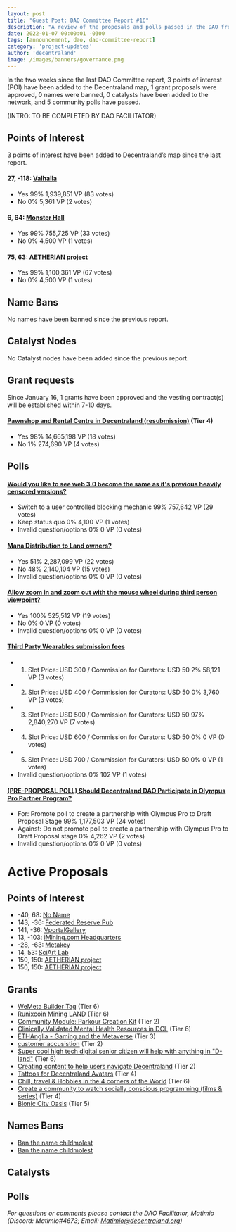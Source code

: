 ```yaml
---
layout: post
title: "Guest Post: DAO Committee Report #16"
description: "A review of the proposals and polls passed in the DAO from January 16 through January 31".
date: 2022-01-07 00:00:01 -0300
tags: [announcement, dao, dao-committee-report]
category: 'project-updates'
author: 'decentraland'
image: /images/banners/governance.png
---
```


In the two weeks since the last DAO Committee report, 3 points of interest (POI) have been added to the Decentraland map, 1 grant proposals were approved, 0 names were banned, 0 catalysts have been added to the network, and 5 community polls have passed.

(INTRO: TO BE COMPLETED BY DAO FACILITATOR)


## Points of Interest
3 points of interest have been added to Decentraland’s map since the last report.


#### 27, -118: [Valhalla](https://governance.decentraland.org/proposal/?id=7fef5ac0-74b8-11ec-8188-4352ce3d30e7)

* Yes 99% 1,939,851 VP (83 votes)
* No 0% 5,361 VP (2 votes)


#### 6, 64: [Monster Hall](https://governance.decentraland.org/proposal/?id=8ba34ad0-72be-11ec-8188-4352ce3d30e7)

* Yes 99% 755,725 VP (33 votes)
* No 0% 4,500 VP (1 votes)


#### 75, 63: [AETHERIAN project](https://governance.decentraland.org/proposal/?id=19e80510-7193-11ec-8188-4352ce3d30e7)

* Yes 99% 1,100,361 VP (67 votes)
* No 0% 4,500 VP (1 votes)


## Name Bans

No names have been banned since the previous report.

## Catalyst Nodes
No Catalyst nodes have been added since the previous report.


## Grant requests
Since January 16, 1 grants have been approved and the vesting contract(s) will be established within 7-10 days.


#### [Pawnshop and Rental Centre in Decentraland  (resubmission)](https://governance.decentraland.org/proposal/?id=a37682b0-7798-11ec-8188-4352ce3d30e7) (Tier 4)

* Yes 98% 14,665,198 VP (18 votes)
* No 1% 274,690 VP (4 votes)


## Polls

#### [Would you like to see web 3.0 become the same as it&#39;s previous heavily censored versions?](https://governance.decentraland.org/proposal/?id=fb7c7500-78c9-11ec-8188-4352ce3d30e7)

* Switch to a user controlled blocking mechanic 99% 757,642 VP (29 votes)
* Keep status quo 0% 4,100 VP (1 votes)
* Invalid question/options 0% 0 VP (0 votes)


#### [Mana Distribution to Land owners?](https://governance.decentraland.org/proposal/?id=30051cc0-7652-11ec-8188-4352ce3d30e7)

* Yes 51% 2,287,099 VP (22 votes)
* No 48% 2,140,104 VP (15 votes)
* Invalid question/options 0% 0 VP (0 votes)


#### [Allow zoom in and zoom out with the mouse wheel during third person viewpoint?](https://governance.decentraland.org/proposal/?id=e1c74770-7644-11ec-8188-4352ce3d30e7)

* Yes 100% 525,512 VP (19 votes)
* No  0% 0 VP (0 votes)
* Invalid question/options 0% 0 VP (0 votes)


#### [Third Party Wearables submission fees](https://governance.decentraland.org/proposal/?id=90a67ae0-7320-11ec-8188-4352ce3d30e7)

* 1. Slot Price: USD 300 / Commission for Curators: USD 50  2% 58,121 VP (3 votes)
* 2. Slot Price: USD 400 / Commission for Curators: USD 50 0% 3,760 VP (3 votes)
* 3. Slot Price: USD 500 / Commission for Curators: USD 50 97% 2,840,270 VP (7 votes)
* 4. Slot Price: USD 600 / Commission for Curators: USD 50 0% 0 VP (0 votes)
* 5. Slot Price: USD 700 / Commission for Curators: USD 50 0% 0 VP (1 votes)
* Invalid question/options 0% 102 VP (1 votes)


#### [(PRE-PROPOSAL POLL) Should Decentraland DAO Participate in Olympus Pro Partner Program?](https://governance.decentraland.org/proposal/?id=a6d5d950-72c1-11ec-8188-4352ce3d30e7)

* For: Promote poll to create a partnership with Olympus Pro to Draft Proposal Stage  99% 1,177,503 VP (24 votes)
* Against: Do not promote poll to create a partnership with Olympus Pro to Draft Proposal stage  0% 4,262 VP (2 votes)
* Invalid question/options 0% 0 VP (0 votes)



# Active Proposals

## Points of Interest

* -40, 68: [No Name](https://governance.decentraland.org/proposal/?id=415342f0-8db7-11ec-9794-c9ea21a9ed8f)
* 143, -36: [Federated Reserve Pub](https://governance.decentraland.org/proposal/?id=5273a640-8b9d-11ec-b2d8-691324a163a7)
* 141, -36: [VportalGallery](https://governance.decentraland.org/proposal/?id=d936b220-8aef-11ec-b2d8-691324a163a7)
* 13, -103: [iMining.com Headquarters](https://governance.decentraland.org/proposal/?id=7e105d90-8add-11ec-b2d8-691324a163a7)
* -28, -63: [Metakey](https://governance.decentraland.org/proposal/?id=50dcbf30-8ac4-11ec-b2d8-691324a163a7)
* 14, 53: [SciArt Lab](https://governance.decentraland.org/proposal/?id=d0d6edf0-8aab-11ec-b2d8-691324a163a7)
* 150, 150: [AETHERIAN project](https://governance.decentraland.org/proposal/?id=5f8083e0-89d5-11ec-bd91-0316d7e70123)
* 150, 150: [AETHERIAN project](https://governance.decentraland.org/proposal/?id=c565bfc0-89d2-11ec-bd91-0316d7e70123)

## Grants

* [WeMeta Builder Tag](https://governance.decentraland.org/proposal/?id=5c5d12f0-8dea-11ec-9794-c9ea21a9ed8f) (Tier 6)
* [Runixcoin Mining LAND](https://governance.decentraland.org/proposal/?id=d7202560-8de8-11ec-9794-c9ea21a9ed8f) (Tier 6)
* [Community Module: Parkour Creation Kit](https://governance.decentraland.org/proposal/?id=5701b9c0-8d25-11ec-b2d8-691324a163a7) (Tier 2)
* [Clinically Validated Mental Health Resources in DCL](https://governance.decentraland.org/proposal/?id=07a64e10-8c29-11ec-b2d8-691324a163a7) (Tier 6)
* [ETHAnglia - Gaming and the Metaverse](https://governance.decentraland.org/proposal/?id=eeb84ba0-8c15-11ec-b2d8-691324a163a7) (Tier 3)
* [customer accusistion](https://governance.decentraland.org/proposal/?id=4c1eb3b0-8bfd-11ec-b2d8-691324a163a7) (Tier 2)
* [Super cool high tech digital senior citizen will help with anything in &#34;D-land&#34;](https://governance.decentraland.org/proposal/?id=853a7ed0-8a9b-11ec-b2d8-691324a163a7) (Tier 6)
* [Creating content to help users navigate Decentraland](https://governance.decentraland.org/proposal/?id=903c4130-8936-11ec-bd91-0316d7e70123) (Tier 2)
* [Tattoos for Decentraland Avatars](https://governance.decentraland.org/proposal/?id=8d78d820-8849-11ec-bd91-0316d7e70123) (Tier 4)
* [Chill, travel &amp; Hobbies in the 4 corners of the World](https://governance.decentraland.org/proposal/?id=e9d93b90-8764-11ec-bd91-0316d7e70123) (Tier 6)
* [Create a community to watch socially conscious programming (films &amp; series)](https://governance.decentraland.org/proposal/?id=b8dc2270-86e5-11ec-bd91-0316d7e70123) (Tier 4)
* [Bionic City Oasis](https://governance.decentraland.org/proposal/?id=553aad60-862a-11ec-bd91-0316d7e70123) (Tier 5)

## Names Bans

* [Ban the name childmolest](https://governance.decentraland.org/proposal/?id=81af96c0-8e32-11ec-9794-c9ea21a9ed8f)
* [Ban the name childmolest](https://governance.decentraland.org/proposal/?id=7255b010-8e32-11ec-9794-c9ea21a9ed8f)

## Catalysts


## Polls



*For questions or comments please contact the DAO Facilitator, Matimio (Discord: Matimio#4673; Email: [Matimio@decentraland.org](mailto:Matimio@decentraland.org))*